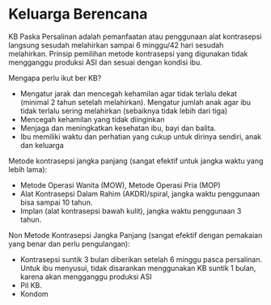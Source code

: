 # Keluarga Berencana

KB Paska Persalinan adalah pemanfaatan atau penggunaan alat kontrasepsi langsung sesudah melahirkan sampai 6 minggu/42 hari sesudah melahirkan. Prinsip pemilihan metode kontrasepsi yang digunakan tidak mengganggu produksi ASI dan sesuai dengan kondisi ibu.

Mengapa perlu ikut ber KB?
- Mengatur jarak dan mencegah kehamilan agar tidak terlalu dekat (minimal 2 tahun setelah melahirkan). Mengatur jumlah anak agar ibu tidak terlalu sering melahirkan (sebaiknya tidak
lebih dari tiga)
- Mencegah kehamilan yang tidak diinginkan
- Menjaga dan meningkatkan kesehatan ibu, bayi dan balita.
- Ibu memiliki waktu dan perhatian yang cukup untuk dirinya sendiri, anak dan keluarga

Metode kontrasepsi jangka panjang (sangat efektif untuk jangka waktu yang lebih lama):
- Metode Operasi Wanita (MOW), Metode Operasi Pria (MOP)
- Alat Kontrasepsi Dalam Rahim (AKDR)/spiral, jangka waktu penggunaan bisa sampai 10 tahun.
- Implan (alat kontrasepsi bawah kulit), jangka waktu penggunaan 3 tahun. 

Non Metode Kontrasepsi Jangka Panjang (sangat efektif dengan pemakaian yang benar dan
perlu pengulangan):
- Kontrasepsi suntik 3 bulan diberikan setelah 6 minggu pasca persalinan. Untuk ibu menyusui, tidak disarankan menggunakan KB suntik 1 bulan, karena akan mengganggu produksi ASI
- Pil KB.
- Kondom